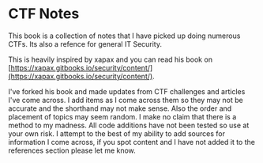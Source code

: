 # CTF Notes

This book is a collection of notes that I have picked up doing numerous CTFs. Its also a refence for general IT Security.

This is heavily inspired by xapax and you can read his book on [https://xapax.gitbooks.io/security/content/](https://xapax.gitbooks.io/security/content/).

I've forked his book and made updates from CTF challenges and articles I've come across. I add items as I come across them so they may not be accurate and the shorthand may not make sense. Also the order and placement of topics may seem random. I make no claim that there is a method to my madness. All code additions have not been tested so use at your own risk. I attempt to the best of my ability to add sources for information I come across, if you spot content and I have not added it to the references section please let me know.

